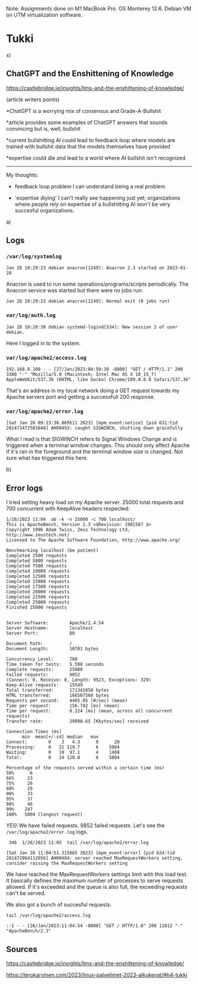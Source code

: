 Note: Assignments done on M1 MacBook Pro. OS Monterey 12.6. Debian VM on UTM virtualization software.

# Tukki

x)

## ChatGPT and the Enshittening of Knowledge

https://castlebridge.ie/insights/llms-and-the-enshittening-of-knowledge/

(article writers points)

*ChatGPT is a worrying mix of consensus and Grade-A-Bullshit

*article provides some examples of ChatGPT answers that sounds convincing but is, well, bullshit

*current bullshitting AI could lead to feedback loop where models are trained with bullshit data that the models themselves have provided

*expertise could die and lead to a world where AI bullshit isn't recognized

__________________

My thoughts:

* feedback loop problem I can understand being a real problem

* 'expertise diying' I can't really see happening just yet; organizations where people rely on expertise of a bullshitting AI won't be very succesful organizations. 



a)

## Logs

### `/var/log/systemlog`

	Jan 28 10:29:23 debian anacron[1249]: Anacron 2.3 started on 2023-01-28

Anacron is used to run some operations/programs/scripts periodically. The Anacron service was started but there were no jobs run:

	Jan 28 10:29:23 debian anacron[1249]: Normal exit (0 jobs run)

### `var/log/auth.log`

	Jan 28 10:28:30 debian systemd-logind[534]: New session 2 of user debian.

Here I logged in to the system.

### `var/log/apache2/access.log`

	192.168.8.100 - - [27/Jan/2023:04:59:38 -0800] "GET / HTTP/1.1" 200 3380 "-" "Mozilla/5.0 (Macintosh; Intel Mac OS X 10_15_7) AppleWebKit/537.36 (KHTML, like Gecko) Chrome/109.0.0.0 Safari/537.36"

That's an address in my local network doing a GET request towards my Apache servers port and getting a successfull 200 response.

### `var/log/apache2/error.log`

	[Sat Jan 28 09:13:38.869511 2023] [mpm_event:notice] [pid 631:tid 281473472581648] AH00492: caught SIGWINCH, shutting down gracefully

What I read is that SIGWINCH refers to Signal Windows Change and is triggered when a terminal window changes. This should only affect Apache if it's ran in the foreground and the terminal window size is changed. Not sure what has triggered this here.

b)



## Error logs

I tried setting heavy load on my Apache server. 25000 total requests and 700 concurrent with KeepAlive headers respected:

	1/28/2023 11:04  ab -k -n 25000 -c 700 localhost/
	This is ApacheBench, Version 2.3 <$Revision: 1901567 $>
	Copyright 1996 Adam Twiss, Zeus Technology Ltd, http://www.zeustech.net/
	Licensed to The Apache Software Foundation, http://www.apache.org/

	Benchmarking localhost (be patient)
	Completed 2500 requests
	Completed 5000 requests
	Completed 7500 requests
	Completed 10000 requests
	Completed 12500 requests
	Completed 15000 requests
	Completed 17500 requests
	Completed 20000 requests
	Completed 22500 requests
	Completed 25000 requests
	Finished 25000 requests


	Server Software:        Apache/2.4.54
	Server Hostname:        localhost
	Server Port:            80

	Document Path:          /
	Document Length:        10701 bytes

	Concurrency Level:      700
	Time taken for tests:   5.598 seconds
	Complete requests:      25000
	Failed requests:        9852
	(Connect: 0, Receive: 0, Length: 9523, Exceptions: 329)
	Keep-Alive requests:    15549
	Total transferred:      171341058 bytes
	HTML transferred:       166507560 bytes
	Requests per second:    4465.95 [#/sec] (mean)
	Time per request:       156.742 [ms] (mean)
	Time per request:       0.224 [ms] (mean, across all concurrent requests)
	Transfer rate:          29890.65 [Kbytes/sec] received

	Connection Times (ms)
	      min  mean[+/-sd] median   max
	Connect:        0    3   4.3      0      20
	Processing:     0   21 119.7      6    5004
	Waiting:        0   19  97.1      4    1408
	Total:          0   24 120.0      6    5004

	Percentage of the requests served within a certain time (ms)
	50%      6
	66%     23
	75%     26
	80%     29
	90%     33
	95%     37
	98%     46
	99%    247
	100%   5004 (longest request)

YES! We have failed requests. 9852 failed requests. Let's see the `/var/log/apache2/error.log` logs.

	 346  1/28/2023 11:05  tail /var/log/apache2/error.log
	
	[Sat Jan 28 11:04:51.315865 2023] [mpm_event:error] [pid 624:tid 281472864112656] AH00484: server reached MaxRequestWorkers setting, consider raising the MaxRequestWorkers setting

We have reached the MaxRequestWorkers settings limit with this load test. It basically defines the maximum number of processes to serve requests allowed. If it's exceeded and the queue is also full, the exceeding requests can't be served.

We also got a bunch of succesful requests:

	tail /var/log/apache2/access.log

	::1 - - [28/Jan/2023:11:04:54 -0800] "GET / HTTP/1.0" 200 11012 "-" "ApacheBench/2.3"



## Sources

https://castlebridge.ie/insights/llms-and-the-enshittening-of-knowledge/

https://terokarvinen.com/2023/linux-palvelimet-2023-alkukevat/#h4-tukki

